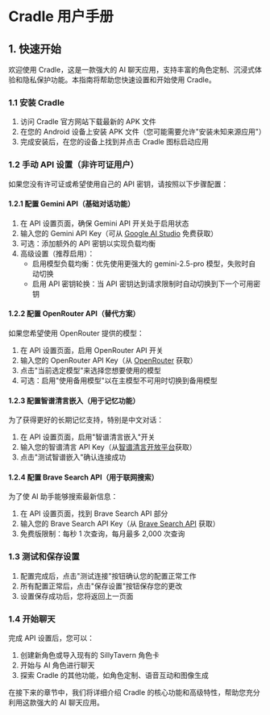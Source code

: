 # Cradle 用户手册

## 1. 快速开始

欢迎使用 Cradle，这是一款强大的 AI 聊天应用，支持丰富的角色定制、沉浸式体验和隐私保护功能。本指南将帮助您快速设置和开始使用 Cradle。

### 1.1 安装 Cradle

1. 访问 Cradle 官方网站下载最新的 APK 文件
2. 在您的 Android 设备上安装 APK 文件（您可能需要允许"安装未知来源应用"）
3. 完成安装后，在您的设备上找到并点击 Cradle 图标启动应用


### 1.2 手动 API 设置（非许可证用户）

如果您没有许可证或希望使用自己的 API 密钥，请按照以下步骤配置：

#### 1.2.1 配置 Gemini API（基础对话功能）

1. 在 API 设置页面，确保 Gemini API 开关处于启用状态
2. 输入您的 Gemini API Key（可从 [Google AI Studio](https://aistudio.google.com) 免费获取）
3. 可选：添加额外的 API 密钥以实现负载均衡
4. 高级设置（推荐启用）：
   - 启用模型负载均衡：优先使用更强大的 gemini-2.5-pro 模型，失败时自动切换
   - 启用 API 密钥轮换：当 API 密钥达到请求限制时自动切换到下一个可用密钥

#### 1.2.2 配置 OpenRouter API（替代方案）

如果您希望使用 OpenRouter 提供的模型：

1. 在 API 设置页面，启用 OpenRouter API 开关
2. 输入您的 OpenRouter API Key（从 [OpenRouter](https://openrouter.ai) 获取）
3. 点击"当前选定模型"来选择您想要使用的模型
4. 可选：启用"使用备用模型"以在主模型不可用时切换到备用模型

#### 1.2.3 配置智谱清言嵌入（用于记忆功能）

为了获得更好的长期记忆支持，特别是中文对话：

1. 在 API 设置页面，启用"智谱清言嵌入"开关
2. 输入您的智谱清言 API Key（从[智谱清言开放平台](https://open.bigmodel.cn)获取）
3. 点击"测试智谱嵌入"确认连接成功

#### 1.2.4 配置 Brave Search API（用于联网搜索）

为了使 AI 助手能够搜索最新信息：

1. 在 API 设置页面，找到 Brave Search API 部分
2. 输入您的 Brave Search API Key（从 [Brave Search API](https://brave.com/search/api/) 获取）
3. 免费版限制：每秒 1 次查询，每月最多 2,000 次查询

### 1.3 测试和保存设置

1. 配置完成后，点击"测试连接"按钮确认您的配置正常工作
2. 所有配置正常后，点击"保存设置"按钮保存您的更改
3. 设置保存成功后，您将返回上一页面

### 1.4 开始聊天

完成 API 设置后，您可以：

1. 创建新角色或导入现有的 SillyTavern 角色卡
2. 开始与 AI 角色进行聊天
3. 探索 Cradle 的其他功能，如角色定制、语音互动和图像生成

在接下来的章节中，我们将详细介绍 Cradle 的核心功能和高级特性，帮助您充分利用这款强大的 AI 聊天应用。
